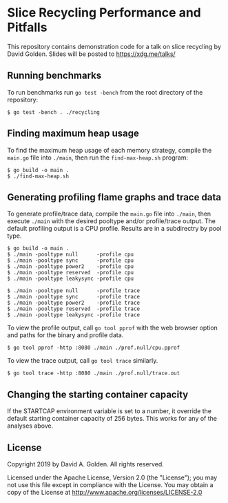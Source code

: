 # Slice Recycling Performance and Pitfalls

This repository contains demonstration code for a talk on slice recycling
by David Golden.  Slides will be posted to https://xdg.me/talks/

## Running benchmarks

To run benchmarks run `go test -bench` from the root directory of the
repository:

```
$ go test -bench . ./recycling
```

## Finding maximum heap usage

To find the maximum heap usage of each memory strategy, compile the `main.go`
file into `./main`, then run the `find-max-heap.sh` program:

```
$ go build -o main .
$ ./find-max-heap.sh
```

## Generating profiling flame graphs and trace data

To generate profile/trace data, compile the `main.go` file into `./main`, then
execute `./main` with the desired pooltype and/or profile/trace output.  The
default profiling output is a CPU profile.  Results are in a subdirectry by
pool type.

```
$ go build -o main .
$ ./main -pooltype null      -profile cpu
$ ./main -pooltype sync      -profile cpu
$ ./main -pooltype power2    -profile cpu
$ ./main -pooltype reserved  -profile cpu
$ ./main -pooltype leakysync -profile cpu

$ ./main -pooltype null      -profile trace
$ ./main -pooltype sync      -profile trace
$ ./main -pooltype power2    -profile trace
$ ./main -pooltype reserved  -profile trace
$ ./main -pooltype leakysync -profile trace
```

To view the profile output, call `go tool pprof` with the web browser option
and paths for the binary and profile data.

```
$ go tool pprof -http :8080 ./main ./prof.null/cpu.pprof
```

To view the trace output, call `go tool trace` similarly.

```
$ go tool trace -http :8080 ./main ./prof.null/trace.out
```

## Changing the starting container capacity

If the STARTCAP environment variable is set to a number, it override the
default starting container capacity of 256 bytes.  This works for any of the
analyses above.

## License

Copyright 2019 by David A. Golden. All rights reserved.

Licensed under the Apache License, Version 2.0 (the "License"); you may
not use this file except in compliance with the License. You may obtain
a copy of the License at http://www.apache.org/licenses/LICENSE-2.0
